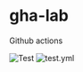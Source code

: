 # gha-lab
Github actions

![Test](https://github.com/pokwir/gha-lab/actions/workflows/test.yml/badge.svg)
![test.yml](https://github.com/pokwir/gha-lab/actions/workflows/test.yml)
